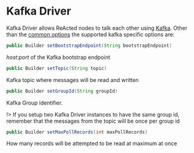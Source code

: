 # Kafka Driver

Kafka Driver allows ReActed nodes to talk each other using [Kafka](https://kafka.apache.org/).
Other than the [common options](../README.md#Channel-driver-configuration) the supported kafka specific options are:

```java
public Builder setBootstrapEndpoint(String bootstrapEndpoint)
```
*host*:*port* of the Kafka bootstrap endpoint 

```java
public Builder setTopic(String topic)
```
Kafka topic where messages will be read and written

```java
public Builder setGroupId(String groupId)
```
Kafka Group identifier.

!> If you setup two Kafka Driver instances to have the same group id, remember that the messages from the topic will be
once per group id 
 
```java
public Builder setMaxPollRecords(int maxPollRecords)
```
How many records will be attempted to be read at maximum at once